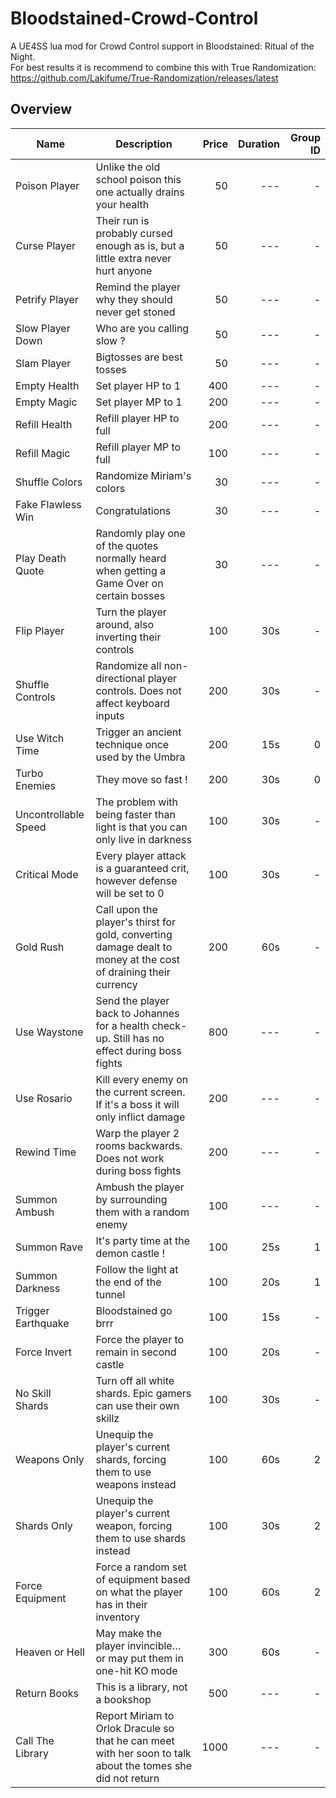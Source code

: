 # Bloodstained-Crowd-Control
A UE4SS lua mod for Crowd Control support in Bloodstained: Ritual of the Night.  
For best results it is recommend to combine this with True Randomization: https://github.com/Lakifume/True-Randomization/releases/latest

## Overview

| Name                 | Description                                                                                                       | Price | Duration | Group ID |
| -------------------- | ----------------------------------------------------------------------------------------------------------------- | ----: | -------: | -------: |
| Poison Player        | Unlike the old school poison this one actually drains your health                                                 | 50    | ---      | -        |
| Curse Player         | Their run is probably cursed enough as is, but a little extra never hurt anyone                                   | 50    | ---      | -        |
| Petrify Player       | Remind the player why they should never get stoned                                                                | 50    | ---      | -        |
| Slow Player Down     | Who are you calling slow ?                                                                                        | 50    | ---      | -        |
| Slam Player          | Bigtosses are best tosses                                                                                         | 50    | ---      | -        |
| Empty Health         | Set player HP to 1                                                                                                | 400   | ---      | -        |
| Empty Magic          | Set player MP to 1                                                                                                | 200   | ---      | -        |
| Refill Health        | Refill player HP to full                                                                                          | 200   | ---      | -        |
| Refill Magic         | Refill player MP to full                                                                                          | 100   | ---      | -        |
| Shuffle Colors       | Randomize Miriam's colors                                                                                         | 30    | ---      | -        |
| Fake Flawless Win    | Congratulations                                                                                                   | 30    | ---      | -        |
| Play Death Quote     | Randomly play one of the quotes normally heard when getting a Game Over on certain bosses                         | 30    | ---      | -        |
| Flip Player          | Turn the player around, also inverting their controls                                                             | 100   | 30s      | -        |
| Shuffle Controls     | Randomize all non-directional player controls. Does not affect keyboard inputs                                    | 200   | 30s      | -        |
| Use Witch Time       | Trigger an ancient technique once used by the Umbra                                                               | 200   | 15s      | 0        |
| Turbo Enemies        | They move so fast !                                                                                               | 200   | 30s      | 0        |
| Uncontrollable Speed | The problem with being faster than light is that you can only live in darkness                                    | 100   | 30s      | -        |
| Critical Mode        | Every player attack is a guaranteed crit, however defense will be set to 0                                        | 100   | 30s      | -        |
| Gold Rush            | Call upon the player's thirst for gold, converting damage dealt to money at the cost of draining their currency   | 200   | 60s      | -        |
| Use Waystone         | Send the player back to Johannes for a health check-up. Still has no effect during boss fights                    | 800   | ---      | -        |
| Use Rosario          | Kill every enemy on the current screen. If it's a boss it will only inflict damage                                | 200   | ---      | -        |
| Rewind Time          | Warp the player 2 rooms backwards. Does not work during boss fights                                               | 200   | ---      | -        |
| Summon Ambush        | Ambush the player by surrounding them with a random enemy                                                         | 100   | ---      | -        |
| Summon Rave          | It's party time at the demon castle !                                                                             | 100   | 25s      | 1        |
| Summon Darkness      | Follow the light at the end of the tunnel                                                                         | 100   | 20s      | 1        |
| Trigger Earthquake   | Bloodstained go brrr                                                                                              | 100   | 15s      | -        |
| Force Invert         | Force the player to remain in second castle                                                                       | 100   | 20s      | -        |
| No Skill Shards      | Turn off all white shards. Epic gamers can use their own skillz                                                   | 100   | 30s      | -        |
| Weapons Only         | Unequip the player's current shards, forcing them to use weapons instead                                          | 100   | 60s      | 2        |
| Shards Only          | Unequip the player's current weapon, forcing them to use shards instead                                           | 100   | 30s      | 2        |
| Force Equipment      | Force a random set of equipment based on what the player has in their inventory                                   | 100   | 60s      | 2        |
| Heaven or Hell       | May make the player invincible… or may put them in one-hit KO mode                                                | 300   | 60s      | -        |
| Return Books         | This is a library, not a bookshop                                                                                 | 500   | ---      | -        |
| Call The Library     | Report Miriam to Orlok Dracule so that he can meet with her soon to talk about the tomes she did not return       | 1000  | ---      | -        |
